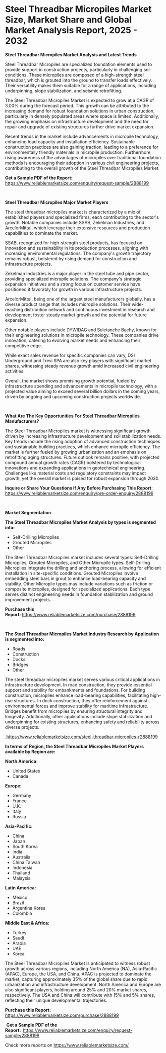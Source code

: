 <p><h1>Steel Threadbar Micropiles Market Size, Market Share and Global Market Analysis Report, 2025 - 2032</h1></p><p><strong>Steel Threadbar Micropiles Market Analysis and Latest Trends</strong></p>
<p><p>Steel Threadbar Micropiles are specialized foundation elements used to provide support in construction projects, particularly in challenging soil conditions. These micropiles are composed of a high-strength steel threadbar, which is grouted into the ground to transfer loads effectively. Their versatility makes them suitable for a range of applications, including underpinning, slope stabilization, and seismic retrofitting.</p><p>The Steel Threadbar Micropiles Market is expected to grow at a CAGR of 3.00% during the forecast period. This growth can be attributed to the increasing demand for robust foundation solutions in urban construction, particularly in densely populated areas where space is limited. Additionally, the growing emphasis on infrastructure development and the need for repair and upgrade of existing structures further drive market expansion.</p><p>Recent trends in the market include advancements in micropile technology, enhancing load capacity and installation efficiency. Sustainable construction practices are also gaining traction, leading to a preference for environmentally friendly materials in micropile production. Furthermore, rising awareness of the advantages of micropiles over traditional foundation methods is encouraging their adoption in various civil engineering projects, contributing to the overall growth of the Steel Threadbar Micropiles Market.</p></p>
<p><strong>Get a Sample PDF of the Report:&nbsp;</strong> <a href="https://www.reliablemarketsize.com/enquiry/request-sample/2888199?utm_campaign=3365&utm_medium=2&utm_source=Github&utm_content=ia&utm_term=14032025&utm_id=steel-threadbar-micropiles">https://www.reliablemarketsize.com/enquiry/request-sample/2888199</a></p>
<p>&nbsp;</p>
<p><strong>Steel Threadbar Micropiles Major Market Players</strong></p>
<p><p>The steel threadbar micropiles market is characterized by a mix of established players and specialized firms, each contributing to the sector's growth. Notable companies include SSAB, Zekelman Industries, and ArcelorMittal, which leverage their extensive resources and production capabilities to dominate the market.</p><p>SSAB, recognized for high-strength steel products, has focused on innovation and sustainability in its production processes, aligning with increasing environmental regulations. The company's growth trajectory remains robust, bolstered by rising demand for construction and infrastructure projects.</p><p>Zekelman Industries is a major player in the steel tube and pipe sector, providing specialized micropile solutions. The company's strategic expansion initiatives and a strong focus on customer service have positioned it favorably for growth in various infrastructure projects. </p><p>ArcelorMittal, being one of the largest steel manufacturers globally, has a diverse product range that includes micropile solutions. Their wide-reaching distribution network and continuous investment in research and development foster steady market growth and the potential for future expansion.</p><p>Other notable players include DYWIDAG and Soletanche Bachy, known for their engineering solutions in micropile technology. These companies drive innovation, catering to evolving market needs and enhancing their competitive edge.</p><p>While exact sales revenue for specific companies can vary, DSI Underground and Trevi SPA are also key players with significant market shares, witnessing steady revenue growth amid increased civil engineering activities.</p><p>Overall, the market shows promising growth potential, fueled by infrastructure spending and advancements in micropile technology, with a projected value aiming to exceed several billion dollars in the coming years, driven by ongoing and upcoming construction projects worldwide.</p></p>
<p>&nbsp;</p>
<p><strong>What Are The Key Opportunities For Steel Threadbar Micropiles Manufacturers?</strong></p>
<p><p>The Steel Threadbar Micropiles market is witnessing significant growth driven by increasing infrastructure development and soil stabilization needs. Key trends include the rising adoption of advanced construction techniques and sustainable building practices, which enhance micropile efficiency. The market is further fueled by growing urbanization and an emphasis on retrofitting aging structures. Future outlook remains positive, with projected compound annual growth rates (CAGR) bolstered by technological innovations and expanding applications in geotechnical engineering. Challenges like material costs and regulatory constraints may impact growth, yet the overall market is poised for robust expansion through 2030.</p></p>
<p><strong>Inquire or Share Your Questions If Any Before Purchasing This Report:</strong> <a href="https://www.reliablemarketsize.com/enquiry/pre-order-enquiry/2888199?utm_campaign=3365&utm_medium=2&utm_source=Github&utm_content=ia&utm_term=14032025&utm_id=steel-threadbar-micropiles">https://www.reliablemarketsize.com/enquiry/pre-order-enquiry/2888199</a></p>
<p>&nbsp;</p>
<p><strong>Market Segmentation</strong></p>
<p><strong>The Steel Threadbar Micropiles Market Analysis by types is segmented into:</strong></p>
<p><ul><li>Self-Drilling Micropiles</li><li>Grouted Micropiles</li><li>Other</li></ul></p>
<p><p>The Steel Threadbar Micropiles market includes several types: Self-Drilling Micropiles, Grouted Micropiles, and Other Micropile types. Self-Drilling Micropiles integrate the drilling and anchoring process, allowing for efficient installation in site-specific conditions. Grouted Micropiles involve embedding steel bars in grout to enhance load-bearing capacity and stability. Other Micropile types may include variations such as friction or composite micropiles, designed for specialized applications. Each type serves distinct engineering needs in foundation stabilization and ground improvement projects.</p></p>
<p><strong>Purchase this Report:&nbsp;</strong><a href="https://www.reliablemarketsize.com/purchase/2888199?utm_campaign=3365&utm_medium=2&utm_source=Github&utm_content=ia&utm_term=14032025&utm_id=steel-threadbar-micropiles">https://www.reliablemarketsize.com/purchase/2888199</a></p>
<p>&nbsp;</p>
<p><strong>The Steel Threadbar Micropiles Market Industry Research by Application is segmented into:</strong></p>
<p><ul><li>Roads</li><li>Construction</li><li>Docks</li><li>Bridges</li><li>Other</li></ul></p>
<p><p>The steel threadbar micropiles market serves various critical applications in infrastructure development. In road construction, they provide essential support and stability for embankments and foundations. For building construction, micropiles enhance load-bearing capabilities, facilitating high-rise structures. In dock construction, they offer reinforcement against environmental forces and improve stability for maritime infrastructure. Bridges benefit from micropiles by ensuring structural integrity and longevity. Additionally, other applications include slope stabilization and underpinning for existing structures, enhancing safety and reliability across diverse projects.</p></p>
<p><a href="https://www.reliablemarketsize.com/steel-threadbar-micropiles-r2888199?utm_campaign=3365&utm_medium=2&utm_source=Github&utm_content=ia&utm_term=14032025&utm_id=steel-threadbar-micropiles">&nbsp;https://www.reliablemarketsize.com/steel-threadbar-micropiles-r2888199</a></p>
<p><strong>In terms of Region, the Steel Threadbar Micropiles Market Players available by Region are:</strong></p>
<p>
    <p> <strong> North America: </strong>
        <ul>
            <li>United States</li>
            <li>Canada</li>
        </ul>
        </p> 
    <p> <strong> Europe: </strong>
        <ul>
            <li>Germany</li>
            <li>France</li>
            <li>U.K.</li>
            <li>Italy</li>
            <li>Russia</li>
        </ul>
        </p> 
    <p> <strong> Asia-Pacific: </strong>
        <ul>
            <li>China</li>
            <li>Japan</li>
            <li>South Korea</li>
            <li>India</li>
            <li>Australia</li>
            <li>China Taiwan</li>
            <li>Indonesia</li>
            <li>Thailand</li>
            <li>Malaysia</li>
        </ul>
        </p> 
    <p> <strong> Latin America: </strong>
        <ul>
            <li>Mexico</li>
            <li>Brazil</li>
            <li>Argentina Korea</li>
            <li>Colombia</li>
        </ul>
        </p> 
    <p> <strong> Middle East & Africa: </strong>
        <ul>
            <li>Turkey</li>
            <li>Saudi</li>
            <li>Arabia</li>
            <li>UAE</li>
            <li>Korea</li>
        </ul>
    </p>
    </p>
<p><p>The Steel Threadbar Micropiles Market is anticipated to witness robust growth across various regions, including North America (NA), Asia-Pacific (APAC), Europe, the USA, and China. APAC is projected to dominate the market, capturing approximately 35% of the global share due to rapid urbanization and infrastructure development. North America and Europe are also significant players, holding around 25% and 20% market shares, respectively. The USA and China will contribute with 15% and 5% shares, reflecting their unique developmental trajectories.</p></p>
<p><strong>Purchase this Report: </strong><a href="https://www.reliablemarketsize.com/purchase/2888199?utm_campaign=3365&utm_medium=2&utm_source=Github&utm_content=ia&utm_term=14032025&utm_id=steel-threadbar-micropiles">https://www.reliablemarketsize.com/purchase/2888199</a></p>
<p>&nbsp;<strong>Get a Sample PDF of the Report:&nbsp;&nbsp;</strong><a href="https://www.reliablemarketsize.com/enquiry/request-sample/2888199?utm_campaign=3365&utm_medium=2&utm_source=Github&utm_content=ia&utm_term=14032025&utm_id=steel-threadbar-micropiles">https://www.reliablemarketsize.com/enquiry/request-sample/2888199</a></p>
<p><strong></strong></p>
<p>Check more reports on <a href="https://www.reliablemarketsize.com/?utm_campaign=3365&utm_medium=2&utm_source=Github&utm_content=ia&utm_term=14032025&utm_id=steel-threadbar-micropiles">https://www.reliablemarketsize.com/</a></p>